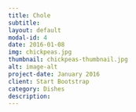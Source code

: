 ```yaml
---
title: Chole
subtitle: 
layout: default
modal-id: 4
date: 2016-01-08
img: chickpeas.jpg
thumbnail: chickpeas-thumbnail.jpg
alt: image-alt
project-date: January 2016
client: Start Bootstrap
category: Dishes
description: 
---
```

